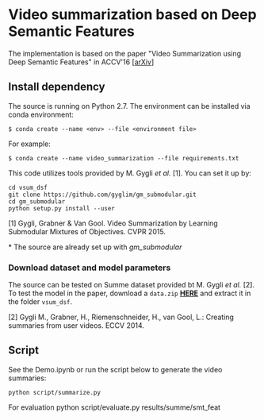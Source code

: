 # Video summarization based on Deep Semantic Features
The implementation is based on the paper "Video Summarization using Deep Semantic Features" in ACCV'16 [[arXiv](arxiv.org/abs/1609.08758)]


## Install dependency
The source is running on Python 2.7.
The environment can be installed via conda environment:

	$ conda create --name <env> --file <environment file>
	
For example:
	
	$ conda create --name video_summarization --file requirements.txt
	

This code utilizes tools provided by M. Gygli *et al.* [1].
You can set it up by:

	cd vsum_dsf
	git clone https://github.com/gyglim/gm_submodular.git
	cd gm_submodular
	python setup.py install --user

[1] Gygli, Grabner & Van Gool. Video Summarization by Learning Submodular Mixtures of Objectives. CVPR 2015.

\* The source are already set up with *gm_submodular*

### Download dataset and model parameters

The source can be tested on Summe dataset provided bt M. Gygli *et al.* [2].
To test the model in the paper, download a `data.zip` [**HERE**](https://www.dropbox.com/sh/lu4pmad4o59kvlj/AABZ_R412HJZnFvR_B_IEt00a?dl=0) and extract it in the folder `vsum_dsf`.

[2] Gygli M., Grabner, H., Riemenschneider, H., van Gool, L.: Creating summaries from user videos. ECCV 2014.

## Script

See the Demo.ipynb or run the script below to generate the video summaries:

	python script/summarize.py
	
For evaluation 
	python script/evaluate.py results/summe/smt_feat
